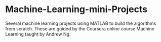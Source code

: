 # Machine-Learning-mini-Projects
Several machine learning projects using MATLAB to build the algorithms from scratch. These are guided by the Coursera online course Machine Learning taught by Andrew Ng.
